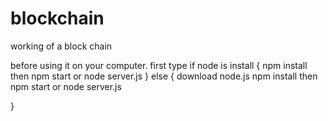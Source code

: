 # blockchain

working of a block chain

before using it on your computer.
first type  if node is install 
{
npm install
then npm start or node server.js
}
else { 
download node.js
npm install
then npm start or node server.js

} 
